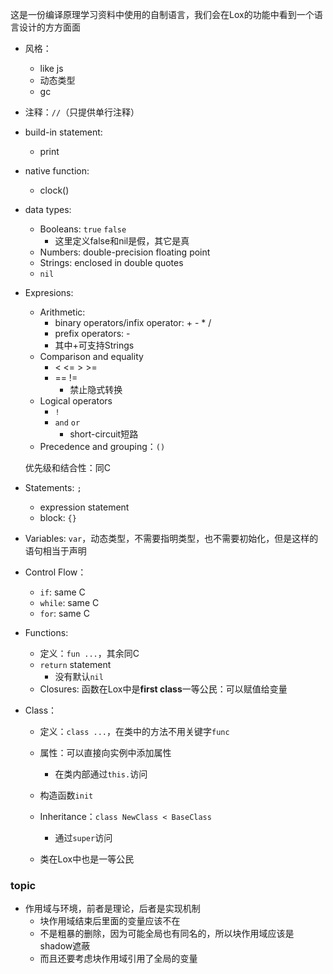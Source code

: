 这是一份编译原理学习资料中使用的自制语言，我们会在Lox的功能中看到一个语言设计的方方面面

+ 风格：
	+ like js
	+ 动态类型
	+ gc

+ 注释：`//`（只提供单行注释）

+ build-in statement:
	+ print

+ native function:
	+ clock()

+ data types:
	+ Booleans: `true` `false`
		+ 这里定义false和nil是假，其它是真
	+ Numbers: double-precision floating point
	+ Strings: enclosed in double quotes
	+ `nil`

+ Expresions: 
	+ Arithmetic:
		+ binary operators/infix operator: + - \* /
		+ prefix operators: -
		+ 其中+可支持Strings
	+ Comparison and equality
		+ < <= > >=
		+ =\= !=
			+ 禁止隐式转换
	+ Logical operators
		+ `!`
		+ `and` `or`
			+ short-circuit短路
	+ Precedence and grouping：`()`

	优先级和结合性：同C

+ Statements: `;`
	+ expression statement
	+ block: `{}`

+ Variables: `var`，动态类型，不需要指明类型，也不需要初始化，但是这样的语句相当于声明

+ Control Flow：
	+ `if`: same C
	+ `while`: same C
	+ `for`: same C

+ Functions: 
	+ 定义：`fun ...`，其余同C
	+ `return` statement
		+ 没有默认`nil`
	+ Closures: 函数在Lox中是**first class**一等公民：可以赋值给变量

+ Class：
	+ 定义：`class ...`，在类中的方法不用关键字`func`
	+ 属性：可以直接向实例中添加属性
		+ 在类内部通过`this.`访问
	+ 构造函数`init`
	+ Inheritance：`class NewClass < BaseClass`
		+ 通过`super`访问

	+ 类在Lox中也是一等公民

### topic

+ 作用域与环境，前者是理论，后者是实现机制
	+ 块作用域结束后里面的变量应该不在
	+ 不是粗暴的删除，因为可能全局也有同名的，所以块作用域应该是shadow遮蔽
	+ 而且还要考虑块作用域引用了全局的变量

